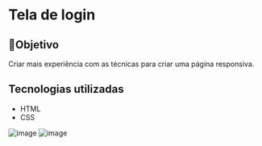 <h1>Tela de login </h1>

<h2>🎯Objetivo</h2>

Criar mais experiência com as técnicas para criar uma página responsiva.


<h2>Tecnologias utilizadas</h2>

<ul>
<li> HTML</li>
<li> CSS</li>
</ul>





![image](https://user-images.githubusercontent.com/43080774/193376970-8fe28995-4bc2-4155-b5f6-857e65d2e18b.png)
![image](https://user-images.githubusercontent.com/43080774/193376938-785cc17d-a1ff-43c3-aee9-a5781f21f636.png)
